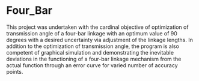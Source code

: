 # Four_Bar
This project was undertaken with the cardinal objective of optimization of transmission angle of a four-bar linkage with an optimum value of 90 degrees with a desired uncertainty via adjustment of the linkage lengths. In addition to the optimization of transmission angle, the program is also competent of graphical simulation and demonstrating the inevitable deviations in the functioning of a four-bar linkage mechanism from the actual function through an error curve for varied number of accuracy points.

